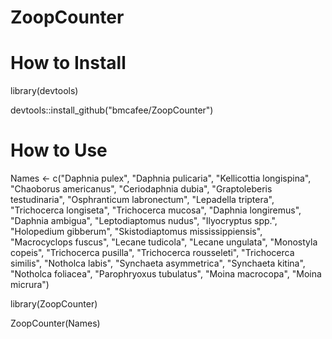 # ZoopCounter


# How to Install

library(devtools)

devtools::install_github("bmcafee/ZoopCounter")

# How to Use

Names <- c("Daphnia pulex", "Daphnia pulicaria", "Kellicottia longispina", "Chaoborus americanus", "Ceriodaphnia dubia", "Graptoleberis testudinaria", "Osphranticum labronectum", "Lepadella triptera", "Trichocerca longiseta", "Trichocerca mucosa", "Daphnia longiremus", "Daphnia ambigua", "Leptodiaptomus nudus", "Ilyocryptus spp.", "Holopedium gibberum", "Skistodiaptomus mississippiensis", "Macrocyclops fuscus", "Lecane tudicola", "Lecane ungulata", "Monostyla copeis", "Trichocerca pusilla", "Trichocerca rousseleti", "Trichocerca similis", "Notholca labis", "Synchaeta asymmetrica", "Synchaeta kitina", "Notholca foliacea", "Parophryoxus tubulatus", "Moina macrocopa", "Moina micrura")

library(ZoopCounter)

ZoopCounter(Names)

